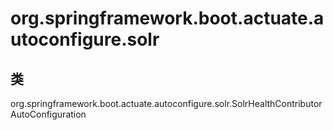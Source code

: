 # org.springframework.boot.actuate.autoconfigure.solr

## 类

org.springframework.boot.actuate.autoconfigure.solr.SolrHealthContributorAutoConfiguration




